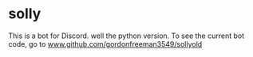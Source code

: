 # solly
  This is a bot for Discord. well the python version. To see the current bot code, go to www.github.com/gordonfreeman3549/sollyold
  
  
  
